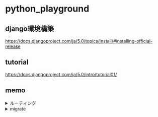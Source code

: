 # python_playground

## django環境構築

https://docs.djangoproject.com/ja/5.0/topics/install/#installing-official-release

## tutorial

https://docs.djangoproject.com/ja/5.0/intro/tutorial01/

## memo

<details>
  <summary>ルーティング</summary>

#### mysite/urls.py
アプリケーション全体のroutes設定

#### polls/urls.py
polls内のroutes設定



</details>

<details>
  <summary>migrate</summary>

#### migrate時のSQLを確認
```bash
$ python manage.py sqlmigrate polls 0001
```


</details>

